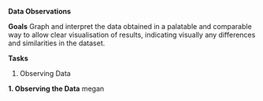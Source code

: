 **Data Observations**

**Goals**
Graph and interpret the data obtained in a palatable and comparable way to allow clear visualisation of results, indicating visually any differences and similarities in the dataset.

**Tasks**
1. Observing Data

**1. Observing the Data**
megan
